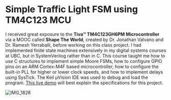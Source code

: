Simple Traffic Light FSM using TM4C123 MCU
======

  I received great exposure to the **Tiva™ TM4C123GH6PM Microcontroller** via a MOOC called __Shape The World__, created by Dr. Jonathan Valvano and Dr. Ramesh Yerraballi, before working on this class project. I had implemented finite state machines extensively in my digital systems courses at UBC, but in SystemVerilog rather than in C. This course taught me how to use C structures to implement simple Moore FSMs, how to configure GPIO pins on an ARM Cortex-M4F based microcontroller, how to configure the built-in PLL for higher or lower clock speeds, and how to implement delays using SysTick. The Keil µVision IDE was used to debug and load the program. [This live demo](https://youtu.be/adBRNBYYqnk) will best explain the specifications for this project.

![IMG_1828](https://user-images.githubusercontent.com/55927496/86650274-65f8ea00-bf97-11ea-9b69-7379260ebaf3.jpg)


